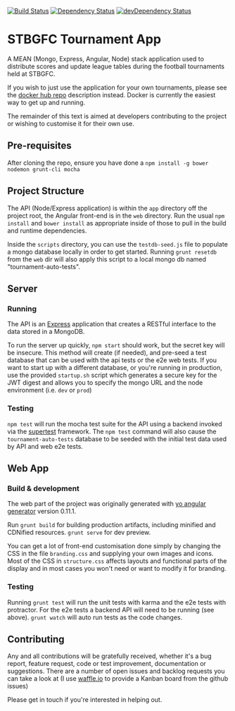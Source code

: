 [![Build Status](https://travis-ci.org/STBGFC/tournament-app.svg)](https://travis-ci.org/STBGFC/tournament-app)
[![Dependency Status](https://david-dm.org/STBGFC/tournament-app.svg)](https://david-dm.org/STBGFC/tournament-app)
[![devDependency Status](https://david-dm.org/STBGFC/tournament-app/dev-status.svg)](https://david-dm.org/STBGFC/tournament-app#info=devDependencies)
# STBGFC Tournament App

A MEAN (Mongo, Express, Angular, Node) stack application used to distribute
scores and update league tables during the football tournaments held at STBGFC.

If you wish to just use the application for your own tournaments, please see
the [docker hub repo](https://hub.docker.com/r/stbgfc/tournament-app/) 
description instead.  Docker is currently the easiest way
to get up and running.

The remainder of this text is aimed at developers contributing to the project
or wishing to customise it for their own use.

## Pre-requisites

After cloning the repo, ensure you have done a `npm install -g bower nodemon grunt-cli mocha`

## Project Structure

The API (Node/Express application) is within the `app` directory off the
project root, the Angular front-end is in the `web` directory.  Run the
usual `npm install` and `bower install` as appropriate inside of those to
pull in the build and runtime dependencies.

Inside the `scripts` directory, you can use the `testdb-seed.js` file to 
populate a mongo database locally in order to get started.  Running 
`grunt resetdb` from the `web` dir will also apply this script to a local
mongo db named "tournament-auto-tests".

## Server

### Running

The API is an [Express](https://www.npmjs.org/package/express) application that
creates a RESTful interface to the data stored in a MongoDB.

To run the server up quickly, `npm start` should work, but the secret key will
be insecure.  This method will create (if needed), and pre-seed a test database
that can be used with the api tests or the e2e web tests.  If you want to start
up with a different database, or you're running in production, use the provided
`startup.sh` script which generates a secure key for the JWT digest and allows
you to specify the mongo URL and the node environment (i.e. `dev` or `prod`)

### Testing

`npm test` will run the mocha test suite for the API using a backend invoked
via the [supertest](https://www.npmjs.org/package/supertest) framework.  The
`npm test` command will also cause the `tournament-auto-tests` database to be
seeded with the initial test data used by API and web e2e tests.


## Web App

### Build & development

The web part of the  project was originally generated with [yo angular
generator](https://github.com/yeoman/generator-angular) version 0.11.1.

Run `grunt build` for building production artifacts, including minified
and CDNified resources. `grunt serve` for dev preview.

You can get a lot of front-end customisation done simply by changing the CSS in
the file `branding.css` and supplying your own images and icons.  Most of the
CSS in `structure.css` affects layouts and functional parts of the display and 
in most cases you won't need or want to modify it for branding.


### Testing

Running `grunt test` will run the unit tests with karma and the e2e tests with
protractor.  For the e2e tests a backend API will need to be running (see
above).  `grunt watch` will auto run tests as the code changes.

## Contributing

Any and all contributions will be gratefully received, whether it's a bug report,
feature request, code or test improvement, documentation or suggestions.  There
are a number of open issues and backlog requests you can take a look at (I use [waffle.io](https://waffle.io/STBGFC/tournament-app) to provide a Kanban board from 
the github issues)

Please get in touch if you're interested in helping out.
